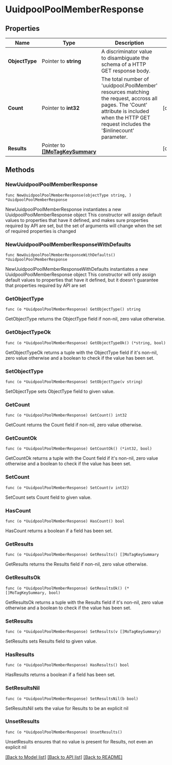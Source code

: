 # UuidpoolPoolMemberResponse

## Properties

Name | Type | Description | Notes
------------ | ------------- | ------------- | -------------
**ObjectType** | Pointer to **string** | A discriminator value to disambiguate the schema of a HTTP GET response body. | 
**Count** | Pointer to **int32** | The total number of &#39;uuidpool.PoolMember&#39; resources matching the request, accross all pages. The &#39;Count&#39; attribute is included when the HTTP GET request includes the &#39;$inlinecount&#39; parameter. | [optional] 
**Results** | Pointer to [**[]MoTagKeySummary**](mo.TagKeySummary.md) |  | [optional] 

## Methods

### NewUuidpoolPoolMemberResponse

`func NewUuidpoolPoolMemberResponse(objectType string, ) *UuidpoolPoolMemberResponse`

NewUuidpoolPoolMemberResponse instantiates a new UuidpoolPoolMemberResponse object
This constructor will assign default values to properties that have it defined,
and makes sure properties required by API are set, but the set of arguments
will change when the set of required properties is changed

### NewUuidpoolPoolMemberResponseWithDefaults

`func NewUuidpoolPoolMemberResponseWithDefaults() *UuidpoolPoolMemberResponse`

NewUuidpoolPoolMemberResponseWithDefaults instantiates a new UuidpoolPoolMemberResponse object
This constructor will only assign default values to properties that have it defined,
but it doesn't guarantee that properties required by API are set

### GetObjectType

`func (o *UuidpoolPoolMemberResponse) GetObjectType() string`

GetObjectType returns the ObjectType field if non-nil, zero value otherwise.

### GetObjectTypeOk

`func (o *UuidpoolPoolMemberResponse) GetObjectTypeOk() (*string, bool)`

GetObjectTypeOk returns a tuple with the ObjectType field if it's non-nil, zero value otherwise
and a boolean to check if the value has been set.

### SetObjectType

`func (o *UuidpoolPoolMemberResponse) SetObjectType(v string)`

SetObjectType sets ObjectType field to given value.


### GetCount

`func (o *UuidpoolPoolMemberResponse) GetCount() int32`

GetCount returns the Count field if non-nil, zero value otherwise.

### GetCountOk

`func (o *UuidpoolPoolMemberResponse) GetCountOk() (*int32, bool)`

GetCountOk returns a tuple with the Count field if it's non-nil, zero value otherwise
and a boolean to check if the value has been set.

### SetCount

`func (o *UuidpoolPoolMemberResponse) SetCount(v int32)`

SetCount sets Count field to given value.

### HasCount

`func (o *UuidpoolPoolMemberResponse) HasCount() bool`

HasCount returns a boolean if a field has been set.

### GetResults

`func (o *UuidpoolPoolMemberResponse) GetResults() []MoTagKeySummary`

GetResults returns the Results field if non-nil, zero value otherwise.

### GetResultsOk

`func (o *UuidpoolPoolMemberResponse) GetResultsOk() (*[]MoTagKeySummary, bool)`

GetResultsOk returns a tuple with the Results field if it's non-nil, zero value otherwise
and a boolean to check if the value has been set.

### SetResults

`func (o *UuidpoolPoolMemberResponse) SetResults(v []MoTagKeySummary)`

SetResults sets Results field to given value.

### HasResults

`func (o *UuidpoolPoolMemberResponse) HasResults() bool`

HasResults returns a boolean if a field has been set.

### SetResultsNil

`func (o *UuidpoolPoolMemberResponse) SetResultsNil(b bool)`

 SetResultsNil sets the value for Results to be an explicit nil

### UnsetResults
`func (o *UuidpoolPoolMemberResponse) UnsetResults()`

UnsetResults ensures that no value is present for Results, not even an explicit nil

[[Back to Model list]](../README.md#documentation-for-models) [[Back to API list]](../README.md#documentation-for-api-endpoints) [[Back to README]](../README.md)


